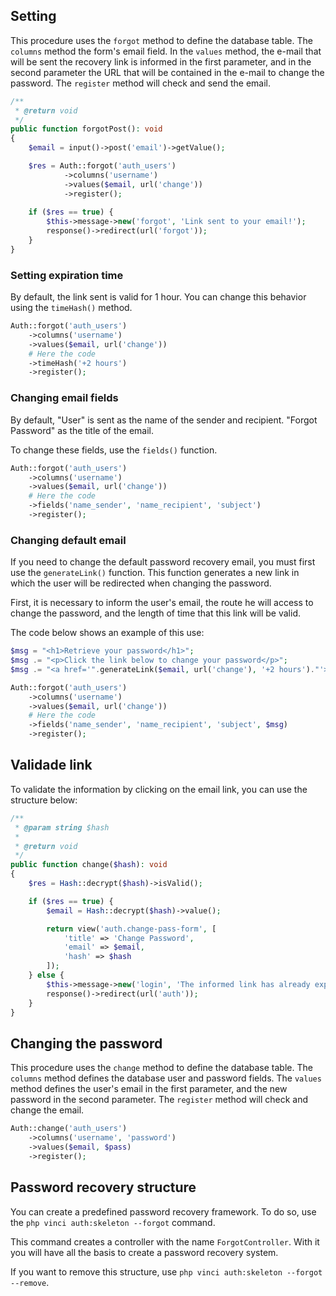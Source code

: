 ## Setting

This procedure uses the `forgot` method to define the database table. The `columns` method the form's email field. In the `values` method, the e-mail that will be sent the recovery link is informed in the first parameter, and in the second parameter the URL that will be contained in the e-mail to change the password. The `register` method will check and send the email.

```php
/**
 * @return void
 */
public function forgotPost(): void
{
    $email = input()->post('email')->getValue();

    $res = Auth::forgot('auth_users')
            ->columns('username')
            ->values($email, url('change'))
            ->register();
    
    if ($res == true) {
        $this->message->new('forgot', 'Link sent to your email!');
        response()->redirect(url('forgot'));
    }
}
```

### Setting expiration time

By default, the link sent is valid for 1 hour. You can change this behavior using the `timeHash()` method.

```php
Auth::forgot('auth_users')
    ->columns('username')
    ->values($email, url('change'))
    # Here the code
    ->timeHash('+2 hours')
    ->register();
```

### Changing email fields

By default, "User" is sent as the name of the sender and recipient. "Forgot Password" as the title of the email.

To change these fields, use the `fields()` function.

```php
Auth::forgot('auth_users')
    ->columns('username')
    ->values($email, url('change'))
    # Here the code
    ->fields('name_sender', 'name_recipient', 'subject')
    ->register();
```

### Changing default email

If you need to change the default password recovery email, you must first use the `generateLink()` function. This function generates a new link in which the user will be redirected when changing the password.

First, it is necessary to inform the user's email, the route he will access to change the password, and the length of time that this link will be valid.

The code below shows an example of this use:

```php
$msg = "<h1>Retrieve your password</h1>";
$msg .= "<p>Click the link below to change your password</p>";
$msg .= "<a href='".generateLink($email, url('change'), '+2 hours')."'>Change Here!!</a>";

Auth::forgot('auth_users')
    ->columns('username')
    ->values($email, url('change'))
    # Here the code
    ->fields('name_sender', 'name_recipient', 'subject', $msg)
    ->register();
```

## Validade link

To validate the information by clicking on the email link, you can use the structure below:

```php
/**
 * @param string $hash
 * 
 * @return void
 */
public function change($hash): void
{
    $res = Hash::decrypt($hash)->isValid();

    if ($res == true) {
        $email = Hash::decrypt($hash)->value();

        return view('auth.change-pass-form', [
            'title' => 'Change Password',
            'email' => $email,
            'hash' => $hash
        ]);
    } else {
        $this->message->new('login', 'The informed link has already expired!');
        response()->redirect(url('auth'));
    }
}
```

## Changing the password

This procedure uses the `change` method to define the database table. The `columns` method defines the database user and password fields. The `values` method defines the user's email in the first parameter, and the new password in the second parameter. The `register` method will check and change the email.

```php
Auth::change('auth_users')
    ->columns('username', 'password')
    ->values($email, $pass)
    ->register();
```

## Password recovery structure

You can create a predefined password recovery framework. To do so, use the `php vinci auth:skeleton --forgot` command.

This command creates a controller with the name `ForgotController`. With it you will have all the basis to create a password recovery system.

If you want to remove this structure, use `php vinci auth:skeleton --forgot --remove`.
